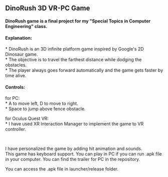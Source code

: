 <h2> DinoRush 3D VR-PC Game </h2>
<body>
  <h4> DinoRush game is a final project for my "Special Topics in Computer Engineering" class. </h4>
    <h4> Explanation: </h4>
      <p> * DinoRush is an 3D infinite platform game inspired by Google's 2D Dinosaur game. <br>
          * The objective is to travel the farthest distance while dodging the obstacles. <br>
          * The player always goes forward automatically and the game gets faster by time alive. <br>
      </p>		
      <h4> Controls: </h4>
	<p> for PC: <br>
      	  * A to move left, D to move to right. <br>
	  * Space to jump above fence obstacle. <br>
        </p>	
      	<p> for Oculus Quest VR: <br>
      	  * I have used XR Interaction Manager to implement the game to VR controller. <br>
        </p>
<br>
<p>	I have personalized the game by adding hit animation and sounds. <br>
	This game has keyboard support. You can play in PC if you can run .apk file in your computer.
	You can find the trailer for PC in the repository. <br>
</p>
	
<p> You can access the .apk file in launcher/release folder. </p>
</body>
